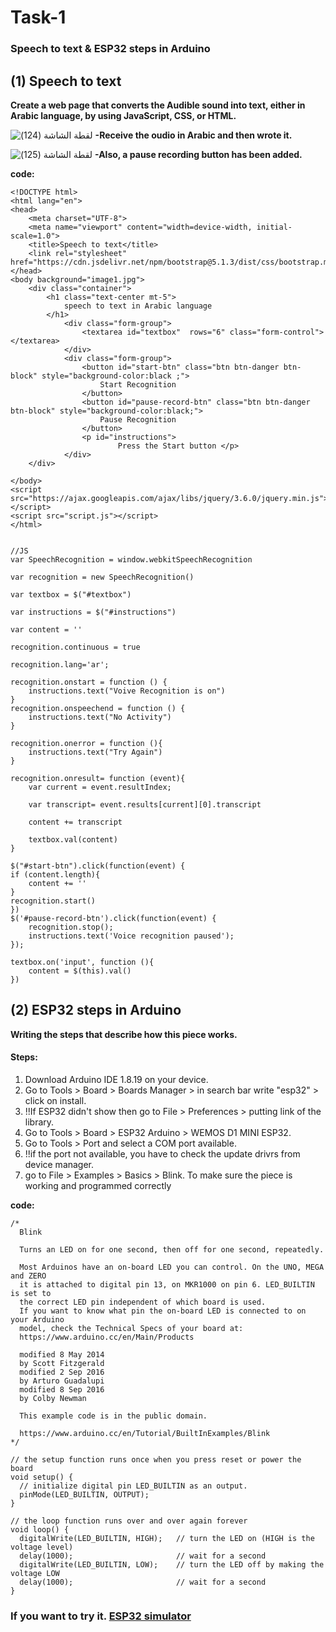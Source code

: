 # Task-1
### Speech to text &amp; ESP32 steps in Arduino

## (1) Speech to text
**Create a web page that converts the Audible sound into text, either in Arabic language, by using JavaScript, CSS, or HTML.**


![‏‏لقطة الشاشة (124)](https://user-images.githubusercontent.com/108306624/178945560-e5f06fe7-a8f0-4403-aa19-4caa872e35ee.png)
**-Receive the oudio in Arabic and then wrote it.**

![‏‏لقطة الشاشة (125)](https://user-images.githubusercontent.com/108306624/178945572-da3d27f0-5929-466f-a884-188842fdeaa5.png)
**-Also, a pause recording button has been added.**

**code:**

```
<!DOCTYPE html>
<html lang="en">
<head>
    <meta charset="UTF-8">
    <meta name="viewport" content="width=device-width, initial-scale=1.0">
    <title>Speech to text</title>
    <link rel="stylesheet" href="https://cdn.jsdelivr.net/npm/bootstrap@5.1.3/dist/css/bootstrap.min.css">
</head>
<body background="image1.jpg">
    <div class="container">
        <h1 class="text-center mt-5">
            speech to text in Arabic language
        </h1>
            <div class="form-group">
                <textarea id="textbox"  rows="6" class="form-control"></textarea>
            </div>
            <div class="form-group">
                <button id="start-btn" class="btn btn-danger btn-block" style="background-color:black ;">
                    Start Recognition
                </button>
                <button id="pause-record-btn" class="btn btn-danger btn-block" style="background-color:black;">
                    Pause Recognition
                </button>
                <p id="instructions"> 
                        Press the Start button </p>
            </div>
    </div>

</body>
<script src="https://ajax.googleapis.com/ajax/libs/jquery/3.6.0/jquery.min.js"></script>
<script src="script.js"></script>
</html>


//JS
var SpeechRecognition = window.webkitSpeechRecognition

var recognition = new SpeechRecognition()

var textbox = $("#textbox")

var instructions = $("#instructions")

var content = ''

recognition.continuous = true

recognition.lang='ar';

recognition.onstart = function () {
    instructions.text("Voive Recognition is on")
}
recognition.onspeechend = function () {
    instructions.text("No Activity")
}

recognition.onerror = function (){
    instructions.text("Try Again")
}

recognition.onresult= function (event){
    var current = event.resultIndex;

    var transcript= event.results[current][0].transcript

    content += transcript

    textbox.val(content)
}

$("#start-btn").click(function(event) {
if (content.length){
    content += ''
}
recognition.start()
})
$('#pause-record-btn').click(function(event) {
    recognition.stop();
    instructions.text('Voice recognition paused');
});

textbox.on('input', function (){
    content = $(this).val()
})
```

## (2) ESP32 steps in Arduino
**Writing the steps that describe how this piece works.**

#### Steps:
1. Download Arduino IDE 1.8.19 on your device.
2. Go to Tools > Board >  Boards Manager > in search bar write "esp32" > click on install.
3. !!If ESP32 didn't show then go to File > Preferences > putting link of the library. 
4. Go to Tools > Board >  ESP32 Arduino > WEMOS D1 MINI ESP32.
5. Go to Tools > Port and select a COM port available.
6. !!if the port not available, you have to check the update drivrs from device manager.
7. go to File > Examples > Basics > Blink. To make sure the piece is working and programmed correctly

**code:**
```
/*
  Blink

  Turns an LED on for one second, then off for one second, repeatedly.

  Most Arduinos have an on-board LED you can control. On the UNO, MEGA and ZERO
  it is attached to digital pin 13, on MKR1000 on pin 6. LED_BUILTIN is set to
  the correct LED pin independent of which board is used.
  If you want to know what pin the on-board LED is connected to on your Arduino
  model, check the Technical Specs of your board at:
  https://www.arduino.cc/en/Main/Products

  modified 8 May 2014
  by Scott Fitzgerald
  modified 2 Sep 2016
  by Arturo Guadalupi
  modified 8 Sep 2016
  by Colby Newman

  This example code is in the public domain.

  https://www.arduino.cc/en/Tutorial/BuiltInExamples/Blink
*/

// the setup function runs once when you press reset or power the board
void setup() {
  // initialize digital pin LED_BUILTIN as an output.
  pinMode(LED_BUILTIN, OUTPUT);
}

// the loop function runs over and over again forever
void loop() {
  digitalWrite(LED_BUILTIN, HIGH);   // turn the LED on (HIGH is the voltage level)
  delay(1000);                       // wait for a second
  digitalWrite(LED_BUILTIN, LOW);    // turn the LED off by making the voltage LOW
  delay(1000);                       // wait for a second
}
```

### If you want to try it. [ESP32 simulator](https://wokwi.com/projects/new/esp32)

